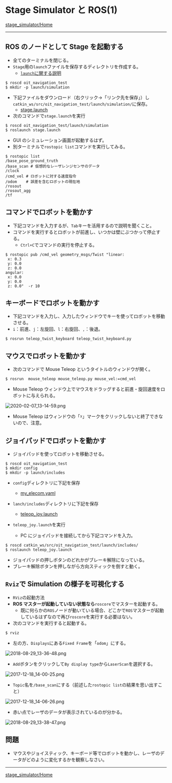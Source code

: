 # Stage Simulator と ROS(1)

[stage_simulator/Home](Home.md)

---

## ROS のノードとして Stage を起動する

- 全てのターミナルを閉じる。
- `Stage`用の`launch`ファイルを保存するディレクトリを作成する。
  - [`launch`に関する説明](../roslaunch.md)

```shell
$ roscd oit_navigation_test
$ mkdir -p launch/simulation
```

- 下記ファイルをダウンロード（右クリック->「リンク先を保存」）し`catkin_ws/src/oit_navigation_test/launch/simulation/`に保存。
  - [stage.launch](https://raw.githubusercontent.com/KMiyawaki/lectures/master/ros/stage_simulator/stage_simulator_advanced_02/stage.launch)
- 次のコマンドで`stage.launch`を実行

```shell
$ roscd oit_navigation_test/launch/simulation
$ roslaunch stage.launch
```

- GUI のシミュレーション画面が起動するはず。
- 別ターミナルで`rostopic list`コマンドを実行してみる。

```shell
$ rostopic list
/base_pose_ground_truth
/base_scan # 仮想的なレーザレンジセンサのデータ
/clock
/cmd_vel # ロボットに対する速度指令
/odom    # 誤差を含むロボットの現在地
/rosout
/rosout_agg
/tf
```

## コマンドでロボットを動かす

- 下記コマンドを入力するが、`Tab`キーを活用するので説明を聞くこと。
- コマンドを実行するとロボットが前進し、いつかは壁にぶつかって停止する。
  - `Ctrl+C`でコマンドの実行を停止する。

```shell
$ rostopic pub /cmd_vel geometry_msgs/Twist "linear:
 x: 0.3
 y: 0.0
 z: 0.0
angular:
 x: 0.0
 y: 0.0
 z: 0.0"  -r 10
```

## キーボードでロボットを動かす

- 下記コマンドを入力し、入力したウィンドウでキーを使ってロボットを移動させる。
- `i`：前進、`j`：左旋回、`l`：右旋回、`,`：後退。

```shell
$ rosrun teleop_twist_keyboard teleop_twist_keyboard.py
```

## マウスでロボットを動かす

- 次のコマンドで Mouse Teleop というタイトルのウィンドウが開く。

```shell
$ rosrun  mouse_teleop mouse_teleop.py mouse_vel:=cmd_vel
```

- Mouse Teleop ウィンドウ上でマウスをドラッグすると前進・旋回速度をロボットに与えられる。

![2020-02-07_13-14-59.png](./stage_simulator_advanced_02/2020-02-07_13-14-59.png)

- Mouse Teleop はウィンドウの「☓」マークをクリックしないと終了できないので、注意。

## ジョイパッドでロボットを動かす

- ジョイパッドを使ってロボットを移動させる。

```shell
$ roscd oit_navigation_test
$ mkdir config
$ mkdir -p launch/includes
```

- `config`ディレクトリに下記を保存

  - [my_elecom.yaml](https://raw.githubusercontent.com/KMiyawaki/lectures/master/ros/stage_simulator/stage_simulator_advanced_02/my_elecom.yaml)

- `lanch/includes`ディレクトリに下記を保存

  - [teleop_joy.launch](https://raw.githubusercontent.com/KMiyawaki/lectures/master/ros/stage_simulator/stage_simulator_advanced_02/teleop_joy.launch)

- `teleop_joy.launch`を実行
  - PC にジョイパッドを接続してから下記コマンドを入力。

```shell
$ roscd catkin_ws/src/oit_navigation_test/launch/includes/
$ roslaunch teleop_joy.launch
```

- ジョイパッドの押しボタンのどれかがブレーキ解除になっている。
- ブレーキ解除ボタンを押しながら方向スティックを倒すと動く。

## `Rviz`で Simulation の様子を可視化する

- `RViz`の起動方法
- **ROS マスターが起動していない状態なら**`roscore`でマスターを起動する。
  - 既に何らかの`ROS`ノードが動いている場合、どこかで`ROS`マスターが起動しているはずなので再び`roscore`を実行する必要はない。
- 次のコマンドを実行すると起動する。

```shell
$ rviz
```

- 左の方、`Displays`にある`Fixed Frame`を「`odom`」にする。

![2018-08-29_13-36-48.png](./stage_simulator_advanced_02/2018-08-29_13-36-48.png)

- `Add`ボタンをクリックして`By display type`から`LaserScan`を選択する。

![2017-12-18_14-00-25.png](./stage_simulator_advanced_02/2017-12-18_14-00-25.png)

- `Topic`名を`/base_scan`にする（前述した`rostopic list`の結果を思い出すこと）

![2017-12-18_14-06-26.png](./stage_simulator_advanced_02/2017-12-18_14-06-26.png)

- 赤い点でレーザのデータが表示されているのが分かる。

![2018-08-29_13-38-47.png](./stage_simulator_advanced_02/2018-08-29_13-38-47.png)

## 問題

- マウスやジョイスティック、キーボード等でロボットを動かし、レーザのデータがどのように変化するかを観察しなさい。

---

[stage_simulator/Home](Home.md)
